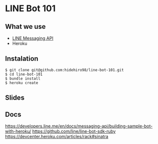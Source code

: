 # LINE Bot 101

## What we use
- [LINE Messaging API](https://developers.line.me/en/docs/messaging-api/)
- Heroku

## Instalation
```
$ git clone git@github.com:hidehiro98/line-bot-101.git
$ cd line-bot-101
$ bundle install
$ heroku create
```

## Slides


## Docs
https://developers.line.me/en/docs/messaging-api/building-sample-bot-with-heroku/
https://github.com/line/line-bot-sdk-ruby
https://devcenter.heroku.com/articles/rack#sinatra
